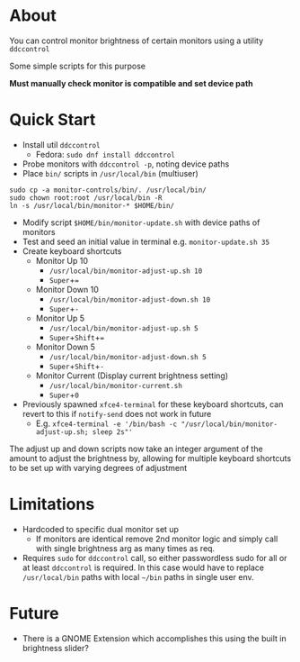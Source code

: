 # About

You can control monitor brightness of certain monitors using a utility `ddccontrol`

Some simple scripts for this purpose

**Must manually check monitor is compatible and set device path**

# Quick Start

- Install util `ddccontrol`
    - Fedora: `sudo dnf install ddccontrol`
- Probe monitors with `ddccontrol -p`, noting device paths
- Place `bin/` scripts in `/usr/local/bin` (multiuser)
```
sudo cp -a monitor-controls/bin/. /usr/local/bin/
sudo chown root:root /usr/local/bin -R
ln -s /usr/local/bin/monitor-* $HOME/bin/
```
- Modify script `$HOME/bin/monitor-update.sh` with device paths of monitors
- Test and seed an initial value in terminal e.g. `monitor-update.sh 35`
- Create keyboard shortcuts
    - Monitor Up 10
        - `/usr/local/bin/monitor-adjust-up.sh 10`
        - `Super`+`=`
    - Monitor Down 10
        - `/usr/local/bin/monitor-adjust-down.sh 10`
        - `Super`+`-`
    - Monitor Up 5
        - `/usr/local/bin/monitor-adjust-up.sh 5`
        - `Super`+`Shift`+`=`
    - Monitor Down 5
        - `/usr/local/bin/monitor-adjust-down.sh 5`
        - `Super`+`Shift`+`-`
    - Monitor Current (Display current brightness setting)
        - `/usr/local/bin/monitor-current.sh`
        - `Super`+`0`
- Previously spawned `xfce4-terminal` for these keyboard shortcuts, can revert to this if `notify-send` does not work in future
    - E.g. `xfce4-terminal -e '/bin/bash -c "/usr/local/bin/monitor-adjust-up.sh; sleep 2s"'`

The adjust up and down scripts now take an integer argument of the amount to adjust the brightness by, allowing for multiple keyboard shortcuts to be set up with varying degrees of adjustment

# Limitations

- Hardcoded to specific dual monitor set up
    - If monitors are identical remove 2nd monitor logic and simply call with single brightness arg as many times as req.
- Requires `sudo` for `ddccontrol` call, so either passwordless sudo for all or at least `ddccontrol` is required. In this case would have to replace `/usr/local/bin` paths with local `~/bin` paths in single user env.

# Future

- There is a GNOME Extension which accomplishes this using the built in brightness slider?


